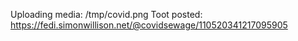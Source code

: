 Uploading media: /tmp/covid.png
Toot posted: https://fedi.simonwillison.net/@covidsewage/110520341217095905
